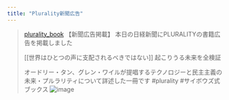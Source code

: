 ```yaml
---
title: "Plurality新聞広告"
---
```


> [plurality_book](https://x.com/plurality_book/status/1922172054474019250) 【新聞広告掲載】
>  本日の日経新聞にPLURALITYの書籍広告を掲載しました
>
>  [[世界はひとつの声に支配されるべきではない]]
>  起こりうる未来を全検証
>
>  オードリー・タン、グレン・ワイルが提唱するテクノロジーと民主主義の未来・プルラリティについて詳述した一冊です
>  #plurality
>  #サイボウズ式ブックス
>  ![image](https://pbs.twimg.com/media/GqzqIFTbAAE-GvX?format=png&name=small#.png)
